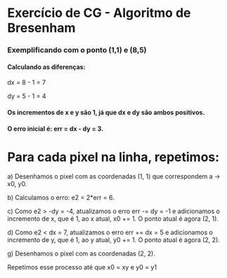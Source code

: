 # Exercício de CG - Algoritmo de Bresenham

### Exemplificando com o ponto (1,1) e (8,5)

#### Calculando as diferenças: 

dx = 8 - 1 = 7

dy = 5 - 1 = 4

#### Os incrementos de x e y são 1, já que dx e dy são ambos positivos.
#### O erro inicial é: err = dx - dy = 3.

# Para cada pixel na linha, repetimos:

a) Desenhamos o pixel com as coordenadas (1, 1) que correspondem a -> x0, y0.

b) Calculamos o erro: e2 = 2*err = 6.

c) Como e2 > -dy = -4, atualizamos o erro err -= dy = -1 e adicionamos o incremento de x, que é 1, ao x atual, x0 += 1. O ponto atual é agora (2, 1).

d) Como e2 < dx = 7, atualizamos o erro err += dx = 5 e adicionamos o incremento de y, que é 1, ao y atual, y0 += 1. O ponto atual é agora (2, 2).

g) Desenhamos o pixel com as coordenadas (2, 2).

Repetimos esse processo até que x0 = xy e y0 = y1
